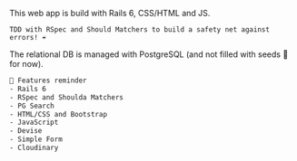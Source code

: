This web app is build with Rails 6, CSS/HTML and JS.

`
TDD with RSpec and Should Matchers to build a safety net against errors! ☔️
`

The relational DB is managed with PostgreSQL (and not filled with seeds 🌱 for now).



```bash
📌 Features reminder
- Rails 6
- RSpec and Shoulda Matchers
- PG Search
- HTML/CSS and Bootstrap
- JavaScript
- Devise
- Simple Form
- Cloudinary
```
